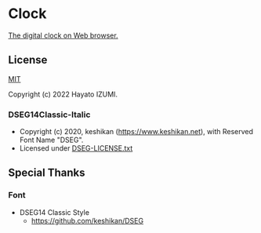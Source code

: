 Clock
=====

[The digital clock on Web browser.][site]

License
-------

[MIT](LICENSE.txt)

Copyright (c) 2022 Hayato IZUMI.

### DSEG14Classic-Italic

* Copyright (c) 2020, keshikan (<https://www.keshikan.net>),
with Reserved Font Name "DSEG".
* Licensed under [DSEG-LICENSE.txt](DSEG-LICENSE.txt)

Special Thanks
--------------

### Font

* DSEG14 Classic Style
  * <https://github.com/keshikan/DSEG>

[site]: https://clock.9uelle.jp/
